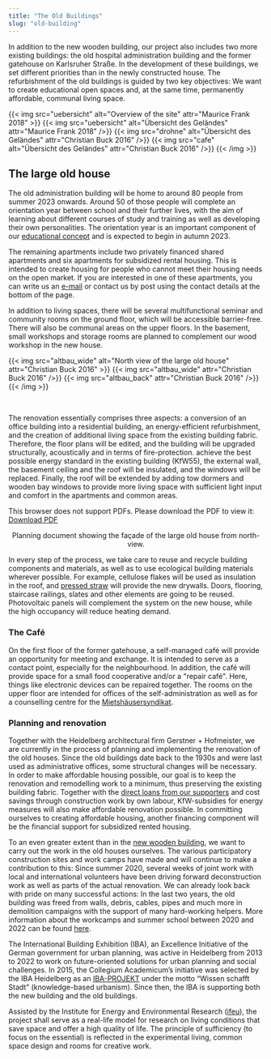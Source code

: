 ```yaml
---
title: "The Old Buildings"
slug: "old-building"
---
```

In addition to the new wooden building, our project also includes two more existing buildings: 
the old hospital administration building and the former gatehouse on Karlsruher Straße. 
In the development of these buildings, we set different priorities than in the newly constructed house. 
The refurbishment of the old buildings is guided by two key objectives: We want to create educational open spaces and, at the same time, permanently affordable, communal living space.

{{< img src="uebersicht" alt="Overview of the site" attr="Maurice Frank 2018" >}}
    {{< img src="uebersicht" alt="Übersicht des Geländes" attr="Maurice Frank 2018" />}}
    {{< img src="drohne" alt="Übersicht des Geländes" attr="Christian Buck 2016" />}}
    {{< img src="cafe" alt="Übersicht des Geländes" attr="Christian Buck 2016" />}}
{{< /img >}}

## The large old house

The old administration building will be home to around 80 people from summer 2023 onwards.
Around 50 of those people will complete an orientation year between school and their further lives, with the aim of
learning about different courses of study and training as well as developing their own personalities.
The orientation year is an important component of our [educational concept](/en/education) and is expected to begin in autumn 2023.

The remaining apartments include two privately financed shared apartments and six apartments for subsidized rental housing.
This is intended to create housing for people who cannot meet their housing needs on the open market.
If you are interested in one of these apartments, you can write us an [e-mail](mailto:kontakt@collegiumacademicum.de) or
contact us by post using the contact details at the bottom of the page.

In addition to living spaces, there will be several multifunctional seminar and community rooms on the ground floor,
which will be accessible barrier-free. There will also be communal areas on the upper floors. 
In the basement, small workshops and storage rooms are planned to complement our wood workshop in the new house.

{{< img src="altbau_wide" alt="North view of the large old house" attr="Christian Buck 2016" >}}
    {{< img src="altbau_wide" attr="Christian Buck 2016" />}}
    {{< img src="altbau_back" attr="Christian Buck 2016" />}}
{{< /img >}}

<br>

The renovation essentially comprises three aspects: a conversion of an office building into a residential building, 
an energy-efficient refurbishment, and the creation of additional living space from the existing building fabric.
Therefore, the floor plans will be edited, and the building will be upgraded structurally, acoustically and in terms
of fire-protection. achieve the best possible energy standard in the existing building (KfW55), the external wall, the
basement ceiling and the roof will be insulated, and the windows will be replaced. 
Finally, the roof will be extended by adding tow dormers and wooden bay windows to provide more living space with
sufficient light input and comfort in the apartments and common areas.

<object data="altbau_fassade_nord.pdf" type="application/pdf" width="100%" height="100%">
    This browser does not support PDFs. Please download the PDF to view it: <a href="altbau_fassade_nord.pdf">Download PDF</a>
</object>
<p><center>Planning document showing the façade of the large old house from north-view. </center></p>

In every step of the process, we take care to reuse and recycle building components and materials, as well as to use 
ecological building materials wherever possible. For example, cellulose flakes will be used as insulation in the roof,
and [pressed straw](https://stramentec.com/) will provide the new drywalls. Doors, flooring, staircase railings, slates and other elements are
going to be reused. Photovoltaic panels will complement the system on the new house, while the high occupancy will
reduce heating demand.

### The Café

On the first floor of the former gatehouse, a self-managed café will provide an opportunity for meeting and exchange.
It is intended to serve as a contact point, especially for the neighbourhood. In addition, the café will provide space
for a small food cooperative and/or a "repair café". Here, things like electronic devices can be repaired together.
The rooms on the upper floor are intended for offices of the self-administration as well as for a counselling centre
for the [Mietshäusersyndikat](https://www.syndikat.org/en/).

### Planning and renovation

Together with the Heidelberg architectural firm Gerstner + Hofmeister, we are currently in the process of planning and
implementing the renovation of the old houses.
Since the old buildings date back to the 1930s and were last used as administrative offices, some structural changes
will be necessary. In order to make affordable housing possible, our goal is to keep the renovation and remodelling
work to a minimum, thus preserving the existing building fabric.
Together with the [direct loans from our supporters](/en/direct-loans/) and cost savings through construction work by
own labour, KfW-subsidies for energy measures will also make affordable renovation possible.
In committing ourselves to creating affordable housing, another financing component will be the financial support for
subsidized rented housing.

To an even greater extent than in the <a href="/en/new-building">new wooden building</a>, we want to carry out the work in the
old houses ourselves. The various participatory construction sites and work camps have made and will continue to make a
contribution to this:
Since summer 2020, several weeks of joint work with local and international volunteers have been driving forward
deconstruction work as well as parts of the actual renovation. We can already look back with pride on many successful
actions: In the last two years, the old building was freed from walls, debris, cables, pipes and much more in demolition
campaigns with the support of many hard-working helpers. More information about the workcamps and summer school between 
2020 and 2022 can be found <a href="/aktionen">here</a>.

The International Building Exhibition (IBA), an Excellence Initiative of the German government
for urban planning, was active in Heidelberg from 2013 to 2022 to work on future-oriented solutions for urban planning
and social challenges.
In 2015, the Collegium Academicum’s initiative was selected by the IBA Heidelberg as an
[IBA-PROJEKT](https://iba.heidelberg.de/de/projekte/collegium-academicum) under the motto “Wissen schafft Stadt”
(knowledge-based urbanism). Since then, the IBA is supporting both the new building and the old buildings. 

Assisted by the Institute for Energy and Environmental Research ([ifeu](https://www.ifeu.de/projekt/suprastadt/)), the
project shall serve as a real-life model for research on living conditions that save space and offer a high quality of life.
The principle of sufficiency (to focus on the essential) is reflected in the experimental living, common space design
and rooms for creative work.
